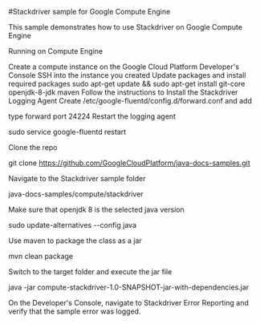 #Stackdriver sample for Google Compute Engine

This sample demonstrates how to use Stackdriver on Google Compute Engine

Running on Compute Engine

Create a compute instance on the Google Cloud Platform Developer's Console
SSH into the instance you created
Update packages and install required packages sudo apt-get update && sudo apt-get install git-core openjdk-8-jdk maven
Follow the instructions to Install the Stackdriver Logging Agent
Create /etc/google-fluentd/config.d/forward.conf and add

<source>
  type forward
  port 24224
</source>
Restart the logging agent

sudo service google-fluentd restart

Clone the repo

git clone https://github.com/GoogleCloudPlatform/java-docs-samples.git

Navigate to the Stackdriver sample folder

java-docs-samples/compute/stackdriver

Make sure that openjdk 8 is the selected java version

sudo update-alternatives --config java

Use maven to package the class as a jar

mvn clean package

Switch to the target folder and execute the jar file

java -jar compute-stackdriver-1.0-SNAPSHOT-jar-with-dependencies.jar

On the Developer's Console, navigate to Stackdriver Error Reporting and verify that the sample error was logged.
